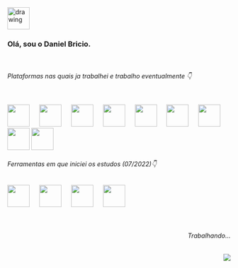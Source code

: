 <img src="https://img.icons8.com/color/48/000000/hal-9000.png" alt="drawing" width="50"/>

### Olá, sou o Daniel Bricio. 





<div style="display: inline_block"><br>

<h6> Plataformas nas quais ja trabalhei e trabalho eventualmente 👇 <br><br></h6>
 <img src="https://cdn-icons-png.flaticon.com/512/2288/2288010.png" width="50" height="50" />
 &emsp;

 <img src="https://cdn.jsdelivr.net/gh/devicons/devicon/icons/c/c-original.svg" width="50" height="50"/>
 &emsp;

 <img src="https://img.icons8.com/color/96/davinci-resolve.png" width="50" height="50"/> 
 &emsp;

 <img src="https://upload.wikimedia.org/wikipedia/commons/a/af/Adobe_Photoshop_CC_icon.svg" width="50" height="50"/> 
 &emsp;
 
 <img src="https://upload.wikimedia.org/wikipedia/commons/9/9a/Visual_Studio_Code_1.35_icon.svg" width="50" height="50"/> 
 &emsp;
 
 <img src="https://cdn.jsdelivr.net/gh/devicons/devicon/icons/ubuntu/ubuntu-plain.svg" width="50" height="50"/>
 &emsp;

 <img src="https://i.redd.it/ne6ukkej06t71.png" width="50" height="50"/>
 &emsp;
 
<img src="https://cdn.jsdelivr.net/gh/devicons/devicon/icons/java/java-original.svg" width="50" height="50" />

<img src="https://cdn.jsdelivr.net/gh/devicons/devicon/icons/figma/figma-original.svg" width="50" height="50" />
  
</div>

<div style="display: inline_block" >
<h6> Ferramentas em que iniciei os estudos (07/2022)👇</h6>

<img src="https://cdn.jsdelivr.net/gh/devicons/devicon/icons/javascript/javascript-original.svg" width="50" height="50" />
&emsp;

<img src="https://cdn.jsdelivr.net/gh/devicons/devicon/icons/css3/css3-original.svg" width="50" height="50"/>
&emsp;

<img src="https://cdn.jsdelivr.net/gh/devicons/devicon/icons/html5/html5-original.svg" width="50" height="50" />
&emsp;

<img src="https://cdn.jsdelivr.net/gh/devicons/devicon/icons/git/git-original.svg" width="50" height="50" />
&emsp;

</div>

<br>
<br>
<h6 align="right" > Trabalhando...</h6>
<img align="right" src="https://upload.wikimedia.org/wikipedia/commons/7/70/ProgressBar.gif" />


